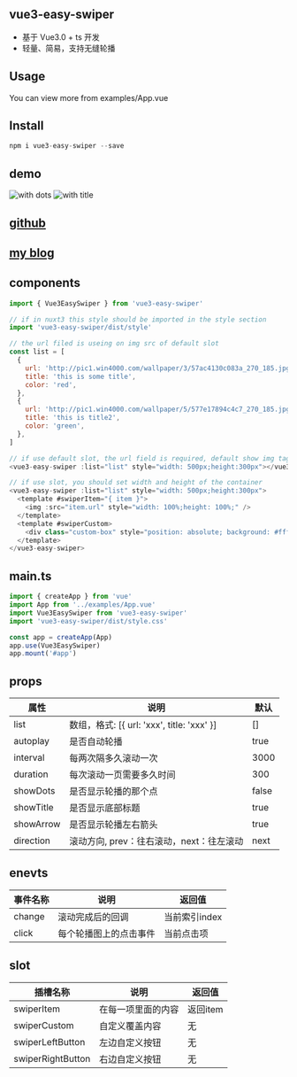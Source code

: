 ## vue3-easy-swiper

*   基于 Vue3.0 + ts 开发
*   轻量、简易，支持无缝轮播

## Usage
You can view more from examples/App.vue

## Install

```javascript
npm i vue3-easy-swiper --save
```

## demo
![with dots](https://yezipi.oss-cn-beijing.aliyuncs.com/2022-01-23_11-20-06.gif)
![with title](https://yezipi.oss-cn-beijing.aliyuncs.com/2022-01-23_11-20-46.gif)

## [github](https://github.com/yezipi/vue3-easy-swiper)
## [my blog](https://yezipi.net)
## components

```javascript
import { Vue3EasySwiper } from 'vue3-easy-swiper'

// if in nuxt3 this style should be imported in the style section
import 'vue3-easy-swiper/dist/style'

// the url filed is useing on img src of default slot
const list = [
  {
    url: 'http://pic1.win4000.com/wallpaper/3/57ac4130c083a_270_185.jpg',
    title: 'this is some title',
    color: 'red',
  },
  {
    url: 'http://pic1.win4000.com/wallpaper/5/577e17894c4c7_270_185.jpg',
    title: 'this is title2',
    color: 'green',
  },
]

// if use default slot, the url field is required, default show img tag
<vue3-easy-swiper :list="list" style="width: 500px;height:300px"></vue3-easy-swiper>

// if use slot, you should set width and height of the container
<vue3-easy-swiper :list="list" style="width: 500px;height:300px">
  <template #swiperItem="{ item }">
    <img :src="item.url" style="width: 100%;height: 100%;" />
  </template>
  <template #swiperCustom>
    <div class="custom-box" style="position: absolute; background: #fff">this is custom mask</div>
  </template>
</vue3-easy-swiper>
```

## main.ts

```javascript
import { createApp } from 'vue'
import App from '../examples/App.vue'
import Vue3EasySwiper from 'vue3-easy-swiper'
import 'vue3-easy-swiper/dist/style.css'

const app = createApp(App)
app.use(Vue3EasySwiper)
app.mount('#app')
```

## props

| 属性          | 说明                     | 默认 |
| ------------- | ------------------------ | ---- |
| list      | 数组，格式: [{ url: 'xxx', title: 'xxx' }]             | [] |
| autoplay      | 是否自动轮播             | true |
| interval      | 每两次隔多久滚动一次     | 3000 |
| duration      | 每次滚动一页需要多久时间 | 300  |
| showDots | 是否显示轮播的那个点     | false |
| showTitle | 是否显示底部标题     | true |
| showArrow | 是否显示轮播左右箭头     | true |
| direction | 滚动方向, prev：往右滚动，next：往左滚动    | next |

## enevts
| 事件名称          | 说明                     | 返回值 |
| ------------- | ------------------------ | ---- |
| change      | 滚动完成后的回调 | 当前索引index |
| click      | 每个轮播图上的点击事件 | 当前点击项 |

## slot
| 插槽名称          | 说明                     | 返回值 |
| ------------- | ------------------------ | ---- |
| swiperItem      | 在每一项里面的内容 | 返回item |
| swiperCustom      | 自定义覆盖内容 | 无 |
| swiperLeftButton      | 左边自定义按钮 | 无 |
| swiperRightButton      |右边自定义按钮 | 无 |


